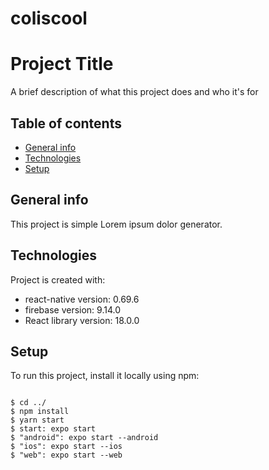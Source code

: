 # coliscool

# Project Title

A brief description of what this project does and who it's for

## Table of contents
* [General info](#general-info)
* [Technologies](#technologies)
* [Setup](#setup)

## General info
This project is simple Lorem ipsum dolor generator.
	
## Technologies
Project is created with:
*  react-native version: 0.69.6
*  firebase version: 9.14.0
*  React library version: 18.0.0
	
## Setup
To run this project, install it locally using npm:

```

$ cd ../
$ npm install
$ yarn start
$ start: expo start
$ "android": expo start --android
$ "ios": expo start --ios
$ "web": expo start --web
